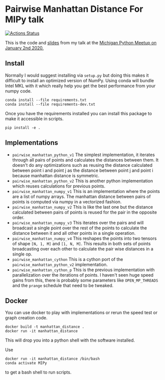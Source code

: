 # Pairwise Manhattan Distance For MIPy talk

[![Actions Status](https://github.com/blester125/MIPy-Talk-Jan-2-2019/workflows/Unit%20Test/badge.svg)](https://github.com/blester125/MIPy-Talk-Jan-2-2019/actions)

This is the code and [slides](https://github.com/blester125/MIPy-Talk-Jan-2-2020/blob/master/slides/slides.pdf) from my talk at the [Michigan Python Meetup on January 2nd 2020.](https://www.meetup.com/Michigan-Python/events/266921043/)


## Install

Normally I would suggest installing via `setup.py` but doing this makes it difficult to install an optimized version of NumPy. Using conda will bundle Intel MKL with it which really help you get the best performance from your numpy code.

```
conda install --file requirements.txt
conda install --file requirements-dev.txt
```

Once you have the requirements installed you can install this package to make it accessible in scripts.

```
pip install -e .
```


## Implementations

 * `pairwise_manhattan_python_v1` The simplest implementation, it iterates through all pairs of points and calculates the distances between them. It doesn't do any optimizations such as reusing the distance calculated between point i and point j as the distance between point j and point i because manhattan distance is symmetric.
 * `pairwise_manhattan_python_v2` This is another python implementation which reuses calculations for previous points.
 * `pairwise_manhattan_numpy_v1` This is an implementation where the points are a list of numpy arrays. The manhattan distance between pairs of points is computed via numpy in a vectorized fashion.
 * `pairwise_manhattan_numpy_v2` This is like the last one but the distance calculated between pairs of points is reused for the pair in the opposite order.
 * `pairwise_manhattan_numpy_v3` This iterates over the pairs and will broadcast a single point over the rest of the points to calculate the distance between it and all other points in a single operation.
 * `pairwise_manhattan_numpy_v4` This reshapes the points into two tensors of shape `[N, 1, M]` and `[1, N, M]`. This results in both sets of points broadcasting over each other to calculate the pair wise distances in a single op.
 * `pairwise_manhattan_cython` This is a cython port of the `pairwise_manhattan_python_v2` implementation.
 * `pairwise_manhattan_cython_p` This is the previous implementation with parallelization over the iterations of points. I haven't seen huge speed gains from this, there is probably some parameters like `OPEN_MP_THREADS` and the `prange` schedule that need to be tweaked.


## Docker

You can use docker to play with implementations or rerun the speed test or graph creation code.

```
docker build -t manhattan_distance .
docker run -it manhattan_distance
```

This will drop you into a python shell with the software installed.

Use

```
docker run -it manhattan_distance /bin/bash
conda activate MIPy
```

to get a bash shell to run scripts.
